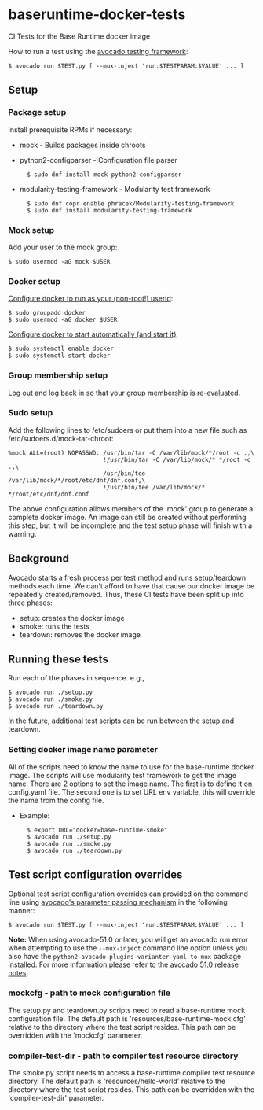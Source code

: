 # baseruntime-docker-tests
CI Tests for the Base Runtime docker image

How to run a test using the [avocado testing framework](http://avocado-framework.github.io/):

    $ avocado run $TEST.py [ --mux-inject 'run:$TESTPARAM:$VALUE' ... ]

## Setup

### Package setup

Install prerequisite RPMs if necessary:

* mock - Builds packages inside chroots
* python2-configparser - Configuration file parser

        $ sudo dnf install mock python2-configparser

* modularity-testing-framework - Modularity test framework

        $ sudo dnf copr enable phracek/Modularity-testing-framework
        $ sudo dnf install modularity-testing-framework

### Mock setup

Add your user to the mock group:

    $ sudo usermod -aG mock $USER

### Docker setup

[Configure docker to run as your (non-root!) userid](https://docs.docker.com/engine/installation/linux/linux-postinstall/#manage-docker-as-a-non-root-user):

    $ sudo groupadd docker
    $ sudo usermod -aG docker $USER

[Configure docker to start automatically (and start it)](https://docs.docker.com/engine/installation/linux/linux-postinstall/#manage-docker-as-a-non-root-user#configure-docker-to-start-on-boot):

    $ sudo systemctl enable docker
    $ sudo systemctl start docker

### Group membership setup

Log out and log back in so that your group membership is re-evaluated.

### Sudo setup

Add the following lines to /etc/sudoers or put them into a new file such as /etc/sudoers.d/mock-tar-chroot:

    %mock ALL=(root) NOPASSWD: /usr/bin/tar -C /var/lib/mock/*/root -c .,\
                               !/usr/bin/tar -C /var/lib/mock/* */root -c .,\
                               /usr/bin/tee /var/lib/mock/*/root/etc/dnf/dnf.conf,\
                               !/usr/bin/tee /var/lib/mock/* */root/etc/dnf/dnf.conf


The above configuration allows members of the 'mock' group to generate a complete docker image. An image can still be created without performing this step, but it will be incomplete and the test setup phase will finish with a warning.

## Background

Avocado starts a fresh process per test method and runs setup/teardown methods
each time. We can't afford to have that cause our docker image be repeatedly
created/removed. Thus, these CI tests have been split up into three phases:
* setup: creates the docker image
* smoke: runs the tests
* teardown: removes the docker image

## Running these tests

Run each of the phases in sequence. e.g.,

    $ avocado run ./setup.py
    $ avocado run ./smoke.py
    $ avocado run ./teardown.py

In the future, additional test scripts can be run between the setup and teardown.

### Setting docker image name parameter

All of the scripts need to know the name to use for the base-runtime docker image. The scripts will use modularity test framework to get the image name.
There are 2 options to set the image name. The first is to define it on config.yaml file. The second one is to set URL env variable, this will override the name from the config file.
* Example:

        $ export URL="docker=base-runtime-smoke"
        $ avocado run ./setup.py
        $ avocado run ./smoke.py
        $ avocado run ./teardown.py

## Test script configuration overrides

Optional test script configuration overrides can provided on the command line using [avocado's parameter passing mechanism](http://avocado-framework.readthedocs.io/en/latest/WritingTests.html#accessing-test-parameters) in the following manner:

    $ avocado run $TEST.py [ --mux-inject 'run:$TESTPARAM:$VALUE' ... ]

**Note:** When using avocado-51.0 or later, you will get an avocado run error when attempting to use the `--mux-inject` command line option unless you also have the `python2-avocado-plugins-varianter-yaml-to-mux` package installed. For more information please refer to the [avocado 51.0 release notes](http://avocado-framework.readthedocs.io/en/51.0/release_notes/51_0.html).

### mockcfg - path to mock configuration file

The setup.py and teardown.py scripts need to read a base-runtime mock configuration file. The default path is 'resources/base-runtime-mock.cfg' relative to the directory where the test script resides. This path can be overridden with the 'mockcfg' parameter.

### compiler-test-dir - path to compiler test resource directory

The smoke.py script needs to access a base-runtime compiler test resource directory. The default path is 'resources/hello-world' relative to the directory where the test script resides. This path can be overridden with the 'compiler-test-dir' parameter.

